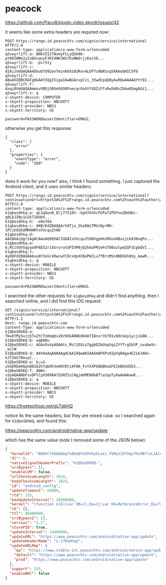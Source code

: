 # peacock

https://github.com/Paco8/plugin.video.skyott/issues/42

it seems like some extra headers are required now:

~~~
POST https://rango.id.peacocktv.com/signin/service/international HTTP/2.0
content-type: application/x-www-form-urlencoded
q5vwyrl1ft-a: BNkVZI27NsmyFCLyQ5m96-pt08IWMe2yIzDGsqnyF3RI4NK3W1fEoNWdrjjKxcS8...
q5vwyrl1ft-b: -pcr5ty
q5vwyrl1ft-c: AIAjzVmOAQAA4DUuU7d92onTmzxKOdi03Rxv4LEP7u9BA5sqSkKmoQHIC5FD
q5vwyrl1ft-d: ABaAhIDBCKGFgQGAAYIQgISigaIAwBGAzvpCzi_33wdCpqEByAuRQwAAAAAYtt92...
q5vwyrl1ft-f: Axqi0VmOAQAAmmovVBDjSRGm5OSRPuecqrOuhYYSDZiFfvRw5HDsZUkwQSmgAUi1...
q5vwyrl1ft-z: q
x-skyott-device: COMPUTER
x-skyott-proposition: NBCUOTT
x-skyott-provider: NBCU
x-skyott-territory: US

password=PASSWORD&userIdentifier=EMAIL
~~~

otherwise you get this response:

~~~
{
  "class": [
    "error"
  ],
  "properties": {
    "eventType": "error",
    "code": "289"
  }
}
~~~

does it work for you now? also, I think I found something. I just captured the
Android client, and it uses similar headers:

~~~
POST https://rango.id.peacocktv.com/signin/service/international?continuationUrl=https%3A%2F%2Frango.id.peacocktv.com%2Foauth%2Fauthorize%2Fservice%2Finternational%3Fresponse_type%3Dtoken%26client_id%3Dnbcu_android_phone%26redirect_uri%3Dnbcu%3A%2F%2Fauth%26api_id%3Doauth HTTP/2.0
content-type: application/x-www-form-urlencoded
k1qbesdhkq-a: qL3qGeu0_Dlj77510t--kpH7UnXcFUPaf2PDfno2N4UDc-q0LbJINv1LGkT16HdX...
k1qbesdhkq-b: -a9e76m
k1qbesdhkq-c: AKBrEdZ0AQAArVdTjn_SkoEWiTMVcNyrMH-1PCzhOG5UMM4HRYxVVcquZtH8
k1qbesdhkq-d: AAZAkAiQgrIAgACAAoAQ0EKACIGOAIxVVcquZtH8XgpXmJKKud4BuzjLK430oqPu...
k1qbesdhkq-e: b;RCiVUVSqyaa9PAE52r1XUryratGPIVM9jQ2k6aPMjmFoT08aztpmZQF3CgbQVI...
k1qbesdhkq-f: AyD0FdZ0AQAA6uu8Y3xGr49wcwYCDcxUpXCNuPWJLu7fBrzMSn8NEKkh8Xy_AawR...
k1qbesdhkq-z: q
x-skyott-device: MOBILE
x-skyott-proposition: NBCUOTT
x-skyott-provider: NBCU
x-skyott-territory: US

password=PASSWORD&userIdentifier=EMAIL
~~~

I searched the other requests for `k1qbesdhkq` and didn't find anything. then I
searched online, and I did find this iOS request:

~~~
GET /signin/service/international?continuationUrl=https%3A%2F%2Frango.id.peacocktv.com%2Foauth%2Fauthorize%2Fservice%2Finternational%3Fresponse_type%3Dtoken%26client_id%3Dnowtv%26redirect_uri%3Dnowtv%3A%2F%2Fauth%26api_id%3Doauth HTTP/1.1
Host: rango.id.peacocktv.com
Content-Type: application/x-www-form-urlencoded
k1QbeSDhKQ-a: fH=KYMy5xzjbTuZtCTnOmqbviRz9XkARWUd8487I8nxr3Sf01vOdcGep1ycjsG8W...
k1QbeSDhKQ-b: wq608u
k1QbeSDhKQ-c: AGAx9sdyAQAAts_Msl1E8io7ggbDZkUnpSqi2YYTrgSb5P_sxabw9c-_wilW
k1QbeSDhKQ-d: AAYAoAqAAKAAgACAAIAQwAKIAAGm8PXPv8IpVqRAge4E21AJAHs-kJfZmS70evyC...
k1QbeSDhKQ-e: b;u2-uVGERbmX6pnB01b2h7qbOh3eHOYDtiAF0A_FvYXXPGNQ8KaGFEImDKXd5E3...
k1QbeSDhKQ-f: A0Wi-cdyAQAANDFsvDPlCy930XRA7ZU0ZSiCHgjmUMEN8kBTla2qoTyXwAeWAawR...
k1QbeSDhKQ-z: q
x-skyott-device: MOBILE
x-skyott-proposition: NBCUOTT
x-skyott-provider: NBCU
x-skyott-territory: US
~~~

https://freetexthost.net/gLTgbHQ

notice its the same headers, but they are mixed case. so I searched again for
`k1QbeSDhKQ`, and found this:

https://peacocktv.com/android/native-app/update

which has the same value (note I removed some of the JSON below):

~~~json
{
  "kernelId": "A08VCl6OAQAAq7e8OaQ7eGFmkyhLze1_FbMySJOf9qu7hs9BfluL1Alc2Rc8AUi1B9EAAAAAAABgfTJdYD2ykA==",
  "dl": 0,
  "nativeSignalHeaderPrefix": "k1QbeSDhKQ-",
  "uriBypass": [],
  "enableCVM": false,
  "urlChecksumLength": 1024,
  "bodyChecksumLength": 1024,
  "id": "android_config",
  "updateTimeout": 60000,
  "rtd": 255,
  "maxUpdateInterval": 28800000,
  "kernel": "(function o(E){var DR={},Dq={};var DK=ReferenceError,Dy=TypeErr...",
  "ck": {},
  "ttl": 86400000,
  "uriBypass2": [],
  "version": "1.1",
  "storePID": true,
  "updateInterval": 14400000,
  "updateURL": "https://www.peacocktv.com/android/native-app/update",
  "updateHeaderName": "x-17Dzmhep",
  "updateURLMap": {
    "qa": "https://www.stable-int.peacocktv.com/android/native-app/update",
    "default": "https://www.peacocktv.com/android/native-app/update",
    "prod": "https://www.peacocktv.com/android/native-app/update"
  },
  "support": 255,
  "enableNHC": false
}
~~~
